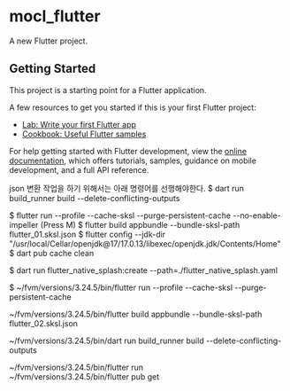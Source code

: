 # mocl_flutter

A new Flutter project.

## Getting Started

This project is a starting point for a Flutter application.

A few resources to get you started if this is your first Flutter project:

- [Lab: Write your first Flutter app](https://docs.flutter.dev/get-started/codelab)
- [Cookbook: Useful Flutter samples](https://docs.flutter.dev/cookbook)

For help getting started with Flutter development, view the
[online documentation](https://docs.flutter.dev/), which offers tutorials,
samples, guidance on mobile development, and a full API reference.


json 변환 작업을 하기 위해서는 아래 명령어를 선행해야한다. 
$ dart run build_runner build --delete-conflicting-outputs       

$ flutter run --profile --cache-sksl --purge-persistent-cache --no-enable-impeller (Press M)
$ flutter build appbundle --bundle-sksl-path flutter_01.sksl.json 
$ flutter config --jdk-dir "/usr/local/Cellar/openjdk@17/17.0.13/libexec/openjdk.jdk/Contents/Home"
$ dart pub cache clean

$ dart run flutter_native_splash:create --path=./flutter_native_splash.yaml

$ ~/fvm/versions/3.24.5/bin/flutter run --profile --cache-sksl --purge-persistent-cache

~/fvm/versions/3.24.5/bin/flutter build appbundle --bundle-sksl-path flutter_02.sksl.json

~/fvm/versions/3.24.5/bin/dart run build_runner build --delete-conflicting-outputs 

~/fvm/versions/3.24.5/bin/flutter run  
~/fvm/versions/3.24.5/bin/flutter pub get  